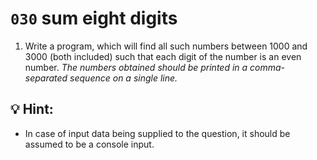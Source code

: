 # `030` sum eight digits

1. Write a program, which will find all such numbers between 1000 and 3000 (both included) such that each digit of the number is an even number. *The numbers obtained should be printed in a comma-separated sequence on a single line.*

## 💡 Hint:

+ In case of input data being supplied to the question, it should be assumed to be a console input.


